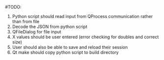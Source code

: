 #TODO:
1. Python script should read input from QProcess communication rather than from file
2. Decode the JSON from python script
3. QFileDialog for file input
4. X values should be user entered (error checking for doubles and correct size)
5. User should also be able to save and reload their session 
6. Qt make should copy python script to build directory
